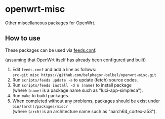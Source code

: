 # openwrt-misc
Other miscellaneous packages for OpenWrt.

## How to use
These packages can be used via [feeds.conf](https://openwrt.org/docs/guide-developer/feeds).

(assuming that OpenWrt itself has already been configured and built)
1. Edit `feeds.conf` and add a line as follows:  
```src-git misc https://github.com/belphegor-belbel/openwrt-misc.git```
1. Run `scripts/feeds update -a` to update (fetch) source codes.
1. Run `scripts/feeds install -d m (name)` to install package  
(where `(name)` is a package name such as "luci-app-simpleca").
1. Run `make` to build packages.
1. When completed without any problems, packages should be exist under `bin/(arch)/packages/misc/`  
(where `(arch)` is an architecture name such as "aarch64_cortex-a53").
